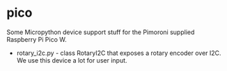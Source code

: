 # pico
Some Micropython device support stuff for the Pimoroni supplied Raspberry Pi Pico W.

* rotary_i2c.py - class RotaryI2C that exposes a rotary encoder over I2C. We use this device a lot for user input.
